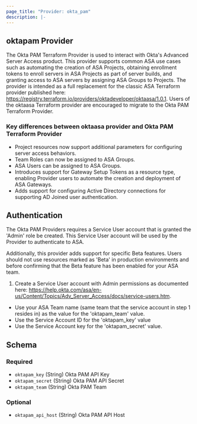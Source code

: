 ```yaml
---
page_title: "Provider: okta_pam"
description: |-
---
```


## oktapam Provider

The Okta PAM Terraform Provider is used to interact with Okta's Advanced Server Access product. This provider supports common ASA use cases such as automating the creation of ASA Projects, obtaining enrollment tokens to enroll servers in ASA Projects as part of server builds, and granting access to ASA servers by assigning ASA Groups to Projects. The provider is intended as a full replacement for the classic ASA Terraform provider published here: https://registry.terraform.io/providers/oktadeveloper/oktaasa/1.0.1. Users of the oktaasa Terraform provider are encouraged to migrate to the Okta PAM Terraform Provider.

### Key differences between oktaasa provider and Okta PAM Terraform Provider
- Project resources now support additional parameters for configuring server access behaviors.
- Team Roles can now be assigned to ASA Groups.
- ASA Users can be assigned to ASA Groups.
- Introduces support for Gateway Setup Tokens as a resource type, enabling Provider users to automate the creation and deployment of ASA Gateways.
- Adds support for configuring Active Directory connections for supporting AD Joined user authentication.

## Authentication
The Okta PAM Providers requires a Service User account that is granted the 'Admin' role be created. This Service User account will be used by the Provider to authenticate to ASA.

Additionally, this provider adds support for specific Beta features. Users should not use resources marked as 'Beta' in production environments and before confirming that the Beta feature has been enabled for your ASA team.

1) Create a Service User account with Admin permissions as documented here: https://help.okta.com/asa/en-us/Content/Topics/Adv_Server_Access/docs/service-users.htm.
- Use your ASA Team name (same team that the service account in step 1 resides in) as the value for the 'oktapam_team' value.
- Use the Service Account ID for the 'oktapam_key' value
- Use the Service Account key for the 'oktapam_secret' value.

## Schema

### Required

- `oktapam_key` (String) Okta PAM API Key
- `oktapam_secret` (String) Okta PAM API Secret
- `oktapam_team` (String) Okta PAM Team

### Optional

- `oktapam_api_host` (String) Okta PAM API Host
